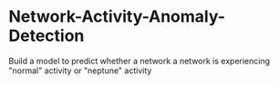 # Network-Activity-Anomaly-Detection
Build a model to predict whether a network a network is experiencing "normal" activity or "neptune" activity
